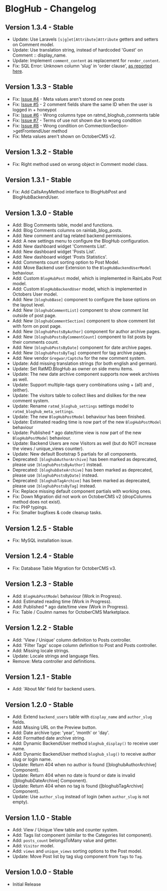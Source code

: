 BlogHub - Changelog
===================

Version 1.3.4 - Stable
----------------------
- Update: Use Laravels `[s|g]et[Attribute]Attribute` getters and setters on Comment model.
- Update: Use translation string, instead of hardcoded 'Guest' on Comment :: display_name.
- Update: Implement `comment_content` as replacement for `render_content`.
- Fix: SQL Error: Unknown column 'slug' in 'order clause', [as reported here](https://octobercms.com/theme/support/ratmd-newshub/shows-error-after-enabled-comment-counter-in-the-theme-customize).


Version 1.3.3 - Stable
----------------------
- Fix: [Issue #4](https://github.com/RatMD/bloghub-plugin/issues/4) - Meta values aren't stored on new posts
- Fix: [Issue #5](https://github.com/RatMD/bloghub-plugin/issues/5) - 2 comment fields share the same ID when the user is logged in + honeypot
- Fix: [Issue #6](https://github.com/RatMD/bloghub-plugin/issues/6) - Wrong columns type on ratmd_bloghub_comments table
- Fix: [Issue #7](https://github.com/RatMD/bloghub-plugin/issues/7) - Terms of use not shown due to wrong condition
- Fix: [Issue #8](https://github.com/RatMD/bloghub-plugin/issues/8) - Wrong condition on CommectionSection->getFrontendUser method
- Fix: Meta values aren't shown on OctoberCMS v2.


Version 1.3.2 - Stable
----------------------
- Fix: Right method used on wrong object in Comment model class.


Version 1.3.1 - Stable
----------------------
- Fix: Add CallsAnyMethod interface to BlogHubPost and BlogHubBackendUser.


Version 1.3.0 - Stable
----------------------
- Add: Blog Comments table, model and functions.
- Add: Blog Comments columns on rainlab_blog_posts.
- Add: New comment and tag related backend permissions.
- Add: A new settings menu to configure the BlogHub configuration.
- Add: New dashboard widget 'Comments List'.
- Add: New dashboard widget 'Posts List'.
- Add: New dashboard widget 'Posts Statistics'.
- Add: Comments count sorting option to Post Model.
- Add: Move Backend user Extension to the `BlogHubBackendUserModel` behaviour.
- Add: Custom `BlogHubPost` model, which is implemented in RainLabs Post model.
- Add: Custom `BlogHubBackendUser` model, which is implemented in Octobers User model.
- Add: New `[bloghubBase]` component to configure the base options on the layout level.
- Add: New `[bloghubCommentList]` component to show comment list outside of post page.
- Add: New `[bloghubCommentSection]` component to show comment list with form on post page.
- Add: New `[bloghubPostsByAuthor]` component for author archive pages.
- Add: New `[bloghubPostsByCommentCount]` component to list posts by their comments count.
- Add: New `[bloghubPostsByDate]` component for date archive pages.
- Add: New `[bloghubPostsByTag]` component for tag archive pages.
- Add: New vendor `Gregwar/Captcha` for the new comment system. 
- Update: Add missing translation strings (for both english and german).
- Update: Set RatMD.BlogHub as owner on side menu items.
- Update: The new date archive component supports now week archives as well.
- Update: Support multiple-tags query combinations using + (all) and , (either).
- Update: The visitors table to collect likes and dislikes for the new comment system.
- Update: Rename `ratmd_bloghub_settings` settings model to `ratmd_bloghub_meta_settings`.
- Update: The new `BlogHubPostModel` behaviour has been finished.
- Update: Estimated reading time is now part of the new `BlogHubPostModel` behaviour
- Update: Published * ago date/time view is now part of the new `BlogHubPostModel` behaviour.
- Update: Backend Users are now Visitors as well (but do NOT increase the views / unique_views counter).
- Update: New default Bootstrap 5 partials for all components.
- Deprecated: `[bloghubAuthorArchive]` has been marked as deprecated, please use `[bloghubPostsByAuthor]` instead.
- Deprecated: `[bloghubDateArchive]` has been marked as deprecated, please use `[bloghubPostsByDate]` instead.
- Deprecated: `[bloghubTagArchive]` has been marked as deprecated, please use `[bloghubPostsByTag]` instead.
- Fix: Replace missing default component partials with working ones.
- Fix: Down Migration did not work on OctoberCMS v2 (dropColumns method does not exist).
- Fix: PHP typings.
- Fix: Smaller bugfixes & code cleanup tasks.


Version 1.2.5 - Stable
----------------------
- Fix: MySQL installation issue.


Version 1.2.4 - Stable
----------------------
- Fix: Database Table Migration for OctoberCMS v3.


Version 1.2.3 - Stable
----------------------
- Add: `BlogHubPostModel` behaviour (Work in Progress).
- Add: Estimated reading time (Work in Progress).
- Add: Published * ago date/time view (Work in Progress).
- Fix: Table / Coulmn names for OctoberCMS Marketplace.


Version 1.2.2 - Stable
----------------------
- Add: 'View / Unique' column definition to Posts controller.
- Add: 'Filter Tags' scope column definition to Post and Posts controller.
- Add: Missing locale strings.
- Update: Locale strings and language files.
- Remove: Meta controller and definitions.


Version 1.2.1 - Stable
----------------------
- Add: 'About Me' field for backend users.


Version 1.2.0 - Stable
----------------------
- Add: Extend `backend_users` table with `display_name` and `author_slug` fields.
- Add: Missing URL on the Preview button.
- Add: Date archive type: 'year', 'month' or 'day'.
- Add: Formatted date archive string.
- Add: Dynamic BackendUser method `bloghub_display()` to receive user name.
- Add: Dynamic BackendUser method `bloghub_slug()` to receive author slug or login name.
- Update: Return 404 when no author is found ([bloghubAuthorArchive] Component).
- Update: Return 404 when no date is found or date is invalid ([bloghubDateArchive] Component).
- Update: Return 404 when no tag is found ([bloghubTagArchive] Component).
- Update: Use `author_slug` instead of login (when `author_slug` is not empty).


Version 1.1.0 - Stable
----------------------
- Add: View / Unique View table and counter system. 
- Add: Tags list component (similar to the Categories list component).
- Add: `posts_count` belongsToMany value and getter.
- Add: `Visitor` model.
- Add: `views` and `unique_views` sorting options to the Post model.
- Update: Move Post list by tag slug component from `Tags` to `Tag`.


Version 1.0.0 - Stable
----------------------
- Initial Release
